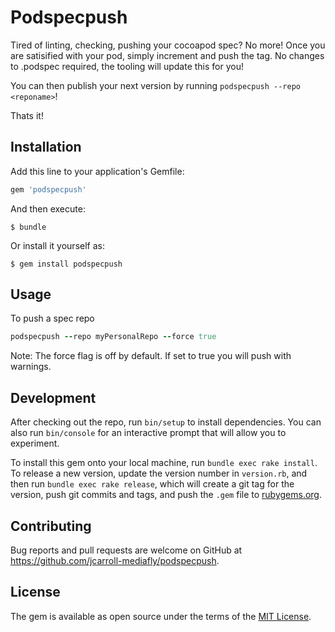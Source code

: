 # Podspecpush

Tired of linting, checking, pushing your cocoapod spec? No more! Once you are satisified with your pod, simply increment and push the tag. No changes to .podspec required, the tooling will update this for you!

You can then publish your next version by running `podspecpush --repo <reponame>`!

Thats it!

## Installation

Add this line to your application's Gemfile:

```ruby
gem 'podspecpush'
```

And then execute:

    $ bundle

Or install it yourself as:

    $ gem install podspecpush

## Usage

To push a spec repo

```ruby
podspecpush --repo myPersonalRepo --force true
```

Note: The force flag is off by default. If set to true you will push with warnings.

## Development

After checking out the repo, run `bin/setup` to install dependencies. You can also run `bin/console` for an interactive prompt that will allow you to experiment.

To install this gem onto your local machine, run `bundle exec rake install`. To release a new version, update the version number in `version.rb`, and then run `bundle exec rake release`, which will create a git tag for the version, push git commits and tags, and push the `.gem` file to [rubygems.org](https://rubygems.org).

## Contributing

Bug reports and pull requests are welcome on GitHub at https://github.com/jcarroll-mediafly/podspecpush.


## License

The gem is available as open source under the terms of the [MIT License](http://opensource.org/licenses/MIT).

